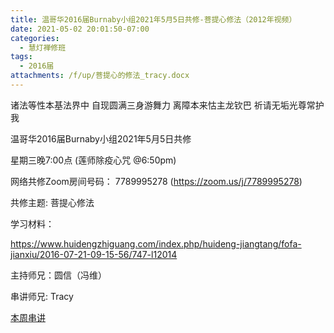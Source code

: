 ```yaml
---
title: 温哥华2016届Burnaby小组2021年5月5日共修-菩提心修法（2012年视频）
date: 2021-05-02 20:01:50-07:00
categories:
  - 慧灯禅修班
tags:
  - 2016届
attachments: /f/up/菩提心的修法_tracy.docx
---
```

诸法等性本基法界中 自现圆满三身游舞力 离障本来怙主龙钦巴 祈请无垢光尊常护我

温哥华2016届Burnaby小组2021年5月5日共修 

星期三晚7:00点 (莲师除疫心咒 @6:50pm)

网络共修Zoom房间号码： 7789995278 (<https://zoom.us/j/7789995278>)

共修主题: 菩提心修法

学习材料：

<https://www.huidengzhiguang.com/index.php/huideng-jiangtang/fofa-jianxiu/2016-07-21-09-15-56/747-l12014>



主持师兄：圆信（冯维）

串讲师兄: Tracy

[本周串讲](http://huidengchanxiu.net/hdv/f/up/菩提心的修法_tracy.docx)
